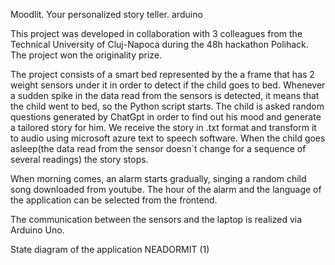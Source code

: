 Moodlit. Your personalized story teller.
arduino

This project was developed in collaboration with 3 colleagues from the Technical University of Cluj-Napoca during the 48h hackathon Polihack. The project won the originality prize.

The project consists of a smart bed represented by the a frame that has 2 weight sensors under it in order to detect if the child goes to bed. Whenever a sudden spike in the data read from the sensors is detected, it means that the child went to bed, so the Python script starts. The child is asked random questions generated by ChatGpt in order to find out his mood and generate a tailored story for him. We receive the story in .txt format and transform it to audio using microsoft azure text to speech software. When the child goes asleep(the data read from the sensor doesn`t change for a sequence of several readings) the story stops.

When morning comes, an alarm starts gradually, singing a random child song downloaded from youtube. The hour of the alarm and the language of the application can be selected from the frontend.

The communication between the sensors and the laptop is realized via Arduino Uno.

State diagram of the application NEADORMIT (1)
